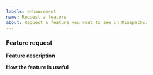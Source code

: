 ```yaml
---
labels: enhancement
name: Request a feature
about: Request a feature you want to see in Minepacks.
---
```


<!-- feature request guide
Don't put anything inside this block, as it won't be included in the issue.
Please make sure to follow the following guidelines:
1.  When linking files, do not copy paste them into the post! Copy and paste any logs into https://gist.github.com/ , then paste a link to them in the relevant area.
2.  Keep it simple. Make sure it's easy to understand what you're requesting. Keep it to one request per GitHub issue.
3.  Check whether it has already been asked or added. You can search the issue tracker to see if the your feature has already been requested at https://github.com/GeorgH93/Minepacks/issues?utf8=%E2%9C%93&q=is%3Aissue+label%3Aenhancement
4.  Make sure not to write between the arrows, as anything there will be hidden.  -->

### Feature request

**Feature description**
<!-- What feature are you suggesting? -->

**How the feature is useful**
<!-- How is the feature useful to players, server owners and/or developers? -->